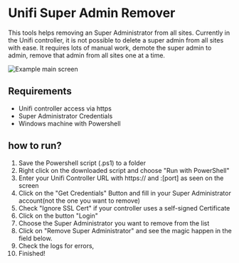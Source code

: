 # Unifi Super Admin Remover
This tools helps removing an Super Administrator from all sites.
Currently in the Unifi controller, it is not possible to delete a super admin from all sites with ease.
It requires lots of manual work, demote the super admin to admin, remove that admin from all sites one at a time.

![Example main screen](https://github.com/coolriku/Unifi-Tools/raw/master/Super-admin-Remover/images/sar_1.png)

## Requirements

 - Unifi controller access via https
 - Super Administrator Credentials
 - Windows machine with Powershell

## how to run?

 1. Save the Powershell script (.ps1) to a folder
 2. Right click on the downloaded script and choose "Run with PowerShell"
 3. Enter your Unifi Controller URL with https:// and :[port] as seen on the screen
 4. Click on the "Get Credentials" Button and fill in your Super Administrator account(not the one you want to remove)
 5. Check "Ignore SSL Cert" if your controller uses a self-signed Certificate
 6. Click on the button "Login"
 7. Choose the Super Administrator you want to remove from the list
 8. Click on "Remove Super Administrator" and see the magic happen in the field below.
 9. Check the logs for errors,
 10. Finished! 
